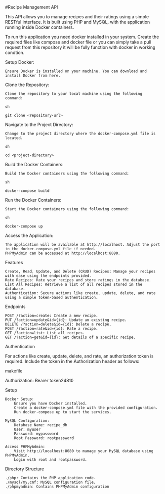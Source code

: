 #Recipe Management API

This API allows you to manage recipes and their ratings using a simple RESTful interface. It is built using PHP and MySQL, with the application running inside Docker containers.

To run this application you need docker installed in your system.
  Create the required files like compose and docker file or you can simply take a pull request from this repository
  it will be fully function with docker in working condtion.

  Setup Docker:

    Ensure Docker is installed on your machine. You can download and install Docker from here.

Clone the Repository:

    Clone the repository to your local machine using the following command:

    sh

    git clone <repository-url>

Navigate to the Project Directory:

    Change to the project directory where the docker-compose.yml file is located.

    sh

    cd <project-directory>

Build the Docker Containers:

    Build the Docker containers using the following command:

    sh

    docker-compose build

Run the Docker Containers:

    Start the Docker containers using the following command:

    sh

    docker-compose up

Access the Application:

    The application will be available at http://localhost. Adjust the port in the docker-compose.yml file if needed.
    PHPMyAdmin can be accessed at http://localhost:8080.
  
Features

    Create, Read, Update, and Delete (CRUD) Recipes: Manage your recipes with ease using the endpoints provided.
    Rate Recipes: Rate your recipes and store ratings in the database.
    List All Recipes: Retrieve a list of all recipes stored in the database.
    Authentication: Secure actions like create, update, delete, and rate using a simple token-based authentication.

Endpoints

    POST /?action=create: Create a new recipe.
    PUT /?action=update&id={id}: Update an existing recipe.
    DELETE /?action=delete&id={id}: Delete a recipe.
    POST /?action=rate&id={id}: Rate a recipe.
    GET /?action=list: List all recipes.
    GET /?action=get&id={id}: Get details of a specific recipe.

Authentication

For actions like create, update, delete, and rate, an authorization token is required. Include the token in the Authorization header as follows:

makefile

Authorization: Bearer token24810

Setup

    Docker Setup:
        Ensure you have Docker installed.
        Create a docker-compose.yml file with the provided configuration.
        Run docker-compose up to start the services.

    MySQL Configuration:
        Database Name: recipe_db
        User: myuser
        Password: mypassword
        Root Password: rootpassword

    Access PHPMyAdmin:
        Visit http://localhost:8080 to manage your MySQL database using PHPMyAdmin.
        Login with root and rootpassword.

Directory Structure

    ./php: Contains the PHP application code.
    ./mysql/my.cnf: MySQL configuration file.
    ./phpmyadmin: Contains PHPMyAdmin configuration
